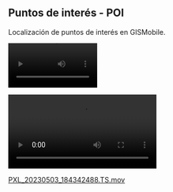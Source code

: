 ## Puntos de interés - POI

Localización de puntos de interés en GISMobile.


<video src='7/PXL_20230503_184310359.TS.mov' width=180/></video>

![PXL_20230503_184342488.TS.mov](7/PXL_20230503_184310359.TS.mov)

[PXL_20230503_184342488.TS.mov](7/PXL_20230503_184310359.TS.mov)